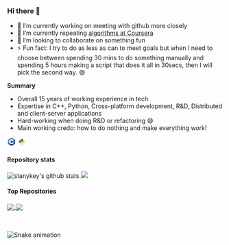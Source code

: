 ### Hi there 👋

- 🔭 I’m currently working on meeting with github more closely
- 🌱 I’m currently repeating [algorithms at Coursera](https://www.coursera.org/learn/algorithms-part1)
- 👯 I’m looking to collaborate on something fun 
- ⚡  Fun fact: I try to do as less as can to meet goals but when I need to choose between spending 30 mins to do something manually and spending 5 hours making a script that does it all in 30secs, then I will pick the second way. 😄

**Summary**
- Overall 15 years of working experience in tech
- Expertise in C++, Python, Cross-platform development, R&D, Distributed and client-server applications
- Hard-working when doing R&D or refactoring 😄
- Main working credo: how to do nothing and make everything work!

<code><img height="20" src="https://raw.githubusercontent.com/github/explore/80688e429a7d4ef2fca1e82350fe8e3517d3494d/topics/cpp/cpp.png"></code>
<code><img height="20" src="https://raw.githubusercontent.com/github/explore/80688e429a7d4ef2fca1e82350fe8e3517d3494d/topics/python/python.png"></code>

#### Repository stats
<div>
  <img height="135px" src="https://github-readme-stats.vercel.app/api?username=stanykey&theme=onedark&show_icons=true&hide_title=true&hide_border=true&hide_rank=true&include_all_commits=true&count_private=true&line_height=21" alt="stanykey's github stats" />
  <img height="135px" src="https://github-readme-stats.vercel.app/api/top-langs/?username=stanykey&theme=onedark&show_icons=true&hide_title=true&hide_border=true&layout=compact&line_height=21" />
</div>

#### Top Repositories
<div>
  <a href="https://github.com/stanykey/artishko-scripts">
    <img height="135px" align="center" src="https://github-readme-stats.vercel.app/api/pin/?username=stanykey&repo=artishko-scripts&theme=onedark" />
  </a>
  <a href="https://github.com/stanykey/rapidfort-task">
    <img height="135px" align="center" src="https://github-readme-stats.vercel.app/api/pin/?username=stanykey&repo=rapidfort-task&theme=onedark" />
  </a>
</div>

<br />
<br />

![Snake animation](https://github.com/stanykey/stanykey/blob/output/github-contribution-grid-snake-light.svg)

